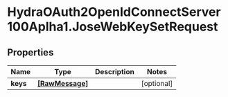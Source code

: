 # HydraOAuth2OpenIdConnectServer100Aplha1.JoseWebKeySetRequest

## Properties
Name | Type | Description | Notes
------------ | ------------- | ------------- | -------------
**keys** | [**[RawMessage]**](RawMessage.md) |  | [optional] 


